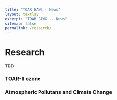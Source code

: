 ```yaml
---
title: "TOAR EAWG - News"
layout: textlay
excerpt: "TOAR EAWG -- News"
sitemap: false
permalink: /research/
---
```


# Research

TBD

### TOAR-II ozone

### Atmospheric Pollutans and Climate Change



